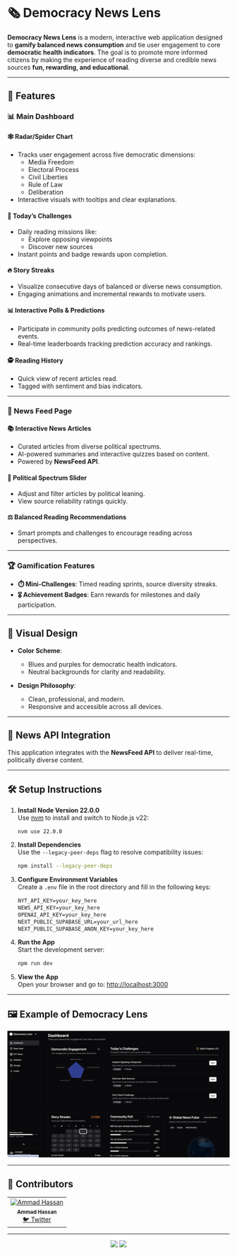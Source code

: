 # 🗞️ Democracy News Lens

**Democracy News Lens** is a modern, interactive web application designed to **gamify balanced news consumption** and tie user engagement to core **democratic health indicators**. The goal is to promote more informed citizens by making the experience of reading diverse and credible news sources **fun, rewarding, and educational**.

---

## 🚀 Features

### 📊 Main Dashboard

#### 🕸️ Radar/Spider Chart
- Tracks user engagement across five democratic dimensions:
  - Media Freedom
  - Electoral Process
  - Civil Liberties
  - Rule of Law
  - Deliberation
- Interactive visuals with tooltips and clear explanations.

#### 🎯 Today’s Challenges
- Daily reading missions like:
  - Explore opposing viewpoints
  - Discover new sources
- Instant points and badge rewards upon completion.

#### 🔥 Story Streaks
- Visualize consecutive days of balanced or diverse news consumption.
- Engaging animations and incremental rewards to motivate users.

#### 📊 Interactive Polls & Predictions
- Participate in community polls predicting outcomes of news-related events.
- Real-time leaderboards tracking prediction accuracy and rankings.

#### 🕵️ Reading History
- Quick view of recent articles read.
- Tagged with sentiment and bias indicators.

---

### 📰 News Feed Page

#### 📚 Interactive News Articles
- Curated articles from diverse political spectrums.
- AI-powered summaries and interactive quizzes based on content.
- Powered by **NewsFeed API**.

#### 🧭 Political Spectrum Slider
- Adjust and filter articles by political leaning.
- View source reliability ratings quickly.

#### ⚖️ Balanced Reading Recommendations
- Smart prompts and challenges to encourage reading across perspectives.

---

### 🏆 Gamification Features

- **⏱️ Mini-Challenges**: Timed reading sprints, source diversity streaks.
- **🎖️ Achievement Badges**: Earn rewards for milestones and daily participation.

---

## 🎨 Visual Design

- **Color Scheme**: 
  - Blues and purples for democratic health indicators.
  - Neutral backgrounds for clarity and readability.

- **Design Philosophy**:
  - Clean, professional, and modern.
  - Responsive and accessible across all devices.

---

## 📡 News API Integration

This application integrates with the **NewsFeed API** to deliver real-time, politically diverse content.

---

## 🛠️ Setup Instructions

1. **Install Node Version 22.0.0**  
   Use [nvm](https://github.com/nvm-sh/nvm) to install and switch to Node.js v22:
   ```bash
   nvm use 22.0.0
   ```

2. **Install Dependencies**  
   Use the `--legacy-peer-deps` flag to resolve compatibility issues:
   ```bash
   npm install --legacy-peer-deps
   ```

3. **Configure Environment Variables**  
   Create a `.env` file in the root directory and fill in the following keys:
   ```
   NYT_API_KEY=your_key_here
   NEWS_API_KEY=your_key_here
   OPENAI_API_KEY=your_key_here
   NEXT_PUBLIC_SUPABASE_URL=your_url_here
   NEXT_PUBLIC_SUPABASE_ANON_KEY=your_key_here
   ```

4. **Run the App**  
   Start the development server:
   ```bash
   npm run dev
   ```

5. **View the App**  
   Open your browser and go to: [http://localhost:3000](http://localhost:3000)

---

## 🖼️ Example of Democracy Lens

![screenshot](Images/HomePage.png)

---

## 👥 Contributors

<table>
  <tr>
    <td align="center">
      <a href="https://www.linkedin.com/in/ammadhassan1/">
        <img src="https://avatars.githubusercontent.com/u/68733309?v=4" width="80px;" alt="Ammad Hassan"/>
        <br />
        <sub><b>Ammad Hassan</b></sub>
      </a>
      <br />
      <a href="https://x.com/ammadeth" target="_blank">🐦 Twitter</a>
    </td>
  </tr>
</table>

---

<p align="center">
  <img src="https://forthebadge.com/images/badges/built-with-love.svg" />
  <img src="https://forthebadge.com/images/badges/powered-by-coffee.svg" />
</p>
